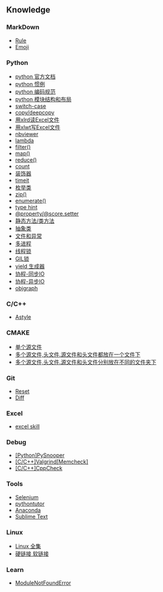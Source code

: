 ## Knowledge
### MarkDown
- [Rule](https://github.com/lofty77/Tools/blob/master/docs/Markdown_rule.md)
- [Emoji](https://github.com/lofty77/Tools/blob/master/docs/Markdown_emoji.md)

### Python
- [python 官方文档](https://docs.python.org/zh-cn/3/contents.html)
- [python 惯例](https://github.com/lofty77/Tools/blob/master/docs/python_tradition.md)
- [python 编码规范](https://github.com/lofty77/Tools/blob/master/docs/python编码规范.md)
- [python 模块结构和布局](https://github.com/lofty77/Tools/blob/master/docs/python_layout.md)
- [switch-case](https://github.com/lofty77/Tools/blob/master/docs/python_switch-case.md)
- [copy/deepcopy](https://github.com/lofty77/Tools/blob/master/docs/python_copy_deepcopy.md)
- [用xlrd读Excel文件](https://github.com/lofty77/Tools/blob/master/docs/python_xlrd.md)
- [用xlwt写Excel文件](https://github.com/lofty77/Tools/blob/master/docs/python_xlwt.md)
- [nbviewer](https://github.com/lofty77/Tools/blob/master/docs/nbviewer.md)
- [lambda](https://github.com/lofty77/Tools/blob/master/docs/python_lambda.md)
- [filter()](https://github.com/lofty77/Tools/blob/master/docs/python_filter().md)
- [map()](https://github.com/lofty77/Tools/blob/master/docs/python_map().md)
- [reduce()](https://github.com/lofty77/Tools/blob/master/docs/python_reduce().md)
- [count](https://github.com/lofty77/Tools/blob/master/docs/python_count.md)
- [装饰器](https://github.com/lofty77/Tools/blob/master/docs/python_decorator.md)
- [timeit](https://github.com/lofty77/Tools/blob/master/docs/python_timeit.md)
- [枚举类](https://github.com/lofty77/Tools/blob/master/docs/python_enum.md)
- [zip()](https://github.com/lofty77/Tools/blob/master/docs/python_zip.md)
- [enumerate()](https://github.com/lofty77/Tools/blob/master/docs/python_enumerate.md)
- [type hint](https://github.com/lofty77/Tools/blob/master/docs/python_type_hint.md)
- [@property/@score.setter](https://github.com/lofty77/Tools/blob/master/docs/python_%40property.md)
- [静态方法/类方法](https://github.com/lofty77/Tools/blob/master/docs/python_staticmethod_classmethod.md)
- [抽象类](https://github.com/lofty77/Tools/blob/master/docs/python_abstract_class.md)
- [文件和异常](https://github.com/lofty77/Tools/blob/master/docs/python_file_process.md)
- [多进程](https://github.com/lofty77/Tools/blob/master/docs/python_multiprocess.md)
- [线程锁](https://github.com/lofty77/Tools/blob/master/docs/python_thread_lock.md)
- [GIL锁](https://github.com/lofty77/Tools/blob/master/docs/python_GIL.md)
- [yield 生成器](https://github.com/lofty77/Tools/blob/master/docs/python_yield.md)
- [协程-同步IO](https://github.com/lofty77/Tools/blob/master/docs/python_coroutine.md)
- [协程-异步IO](https://github.com/lofty77/Tools/blob/master/docs/python_coroutine_async.md)
- [objgraph](https://github.com/lofty77/Tools/blob/master/docs/python_objgraph.md)

### C/C++
- [Astyle](https://github.com/lofty77/Tools/blob/master/docs/Astyle.md)

### CMAKE
- [单个源文件](https://github.com/lofty77/Tools/blob/master/docs/cmake_01.md)
- [多个源文件,头文件.源文件和头文件都放在一个文件下](https://github.com/lofty77/Tools/blob/master/docs/cmake_02.md)
- [多个源文件,头文件.源文件和头文件分别放在不同的文件夹下](https://github.com/lofty77/Tools/blob/master/docs/cmake_03.md)

### Git
- [Reset](https://github.com/lofty77/Tools/blob/master/docs/git_reset.md)
- [Diff](https://github.com/lofty77/Tools/blob/master/docs/git_diff.md)

### Excel
- [excel skill](https://github.com/lofty77/Tools/blob/master/docs/excel_note.md)

### Debug
- [[Python]PySnooper](https://github.com/cool-RR/PySnooper/blob/master/README.md)
- [[C/C++]Valgrind[Memcheck]](https://github.com/lofty77/Tools/blob/master/docs/Valgrind_Memcheck.md)
- [[C/C++]CppCheck](https://github.com/lofty77/Tools/blob/master/docs/Cppcheck.md)

### Tools
- [Selenium](https://github.com/lofty77/Tools/blob/master/docs/selenium.md)
- [pythontutor](http://www.pythontutor.com/)
- [Anaconda](https://github.com/lofty77/Tools/blob/master/docs/anaconda.md)
- [Sublime Text](https://github.com/lofty77/Tools/blob/master/docs/sublimeText.md)

### Linux
- [Linux 全集](https://github.com/jaywcjlove/linux-command)
- [硬链接 软链接](https://github.com/lofty77/Tools/blob/master/docs/linux_hard_soft_link.md)

### Learn
- [ModuleNotFoundError](https://github.com/lofty77/Tools/blob/master/docs/Error_ModuleNotFoundError.md)
